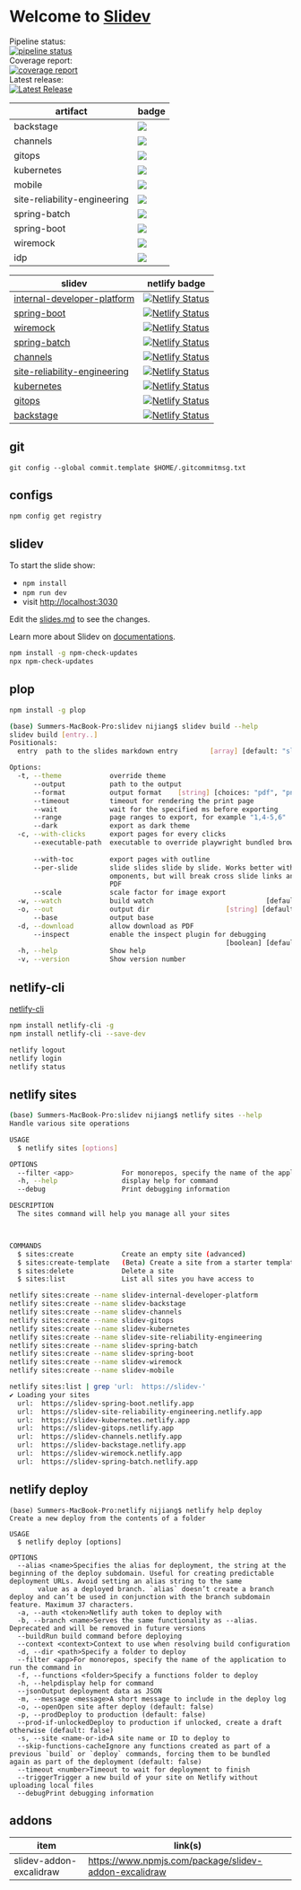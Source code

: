 # Welcome to [Slidev](https://github.com/slidevjs/slidev)

Pipeline status:  
[![pipeline status](https://gitlab.com/internal-developer-platform/slidev/badges/master/pipeline.svg)](https://gitlab.com/internal-developer-platform/slidev/-/commits/master)    
Coverage report:  
[![coverage report](https://gitlab.com/internal-developer-platform/slidev/badges/master/coverage.svg)](https://gitlab.com/internal-developer-platform/slidev/-/commits/master)  
Latest release:  
[![Latest Release](https://gitlab.com/internal-developer-platform/slidev/-/badges/release.svg)](https://gitlab.com/internal-developer-platform/slidev/-/releases)



| artifact                     | badge                                                                                                |
| ---------------------------- | ---------------------------------------------------------------------------------------------------- |
| backstage                    | ![](https://github.com/rock-hu/slidev/actions/workflows/backstage.yaml/badge.svg)                    |
| channels                     | ![](https://github.com/rock-hu/slidev/actions/workflows/channels.yaml/badge.svg)                     |
| gitops                       | ![](https://github.com/rock-hu/slidev/actions/workflows/gitops.yaml/badge.svg)                       |
| kubernetes                   | ![](https://github.com/rock-hu/slidev/actions/workflows/kubernetes.yaml/badge.svg)                   |
| mobile                       | ![](https://github.com/rock-hu/slidev/actions/workflows/mobile.yaml/badge.svg)                       |
| site-reliability-engineering | ![](https://github.com/rock-hu/slidev/actions/workflows/site-reliability-engineering.yaml/badge.svg) |
| spring-batch                 | ![](https://github.com/rock-hu/slidev/actions/workflows/spring-batch.yaml/badge.svg)                 |
| spring-boot                  | ![](https://github.com/rock-hu/slidev/actions/workflows/spring-boot.yaml/badge.svg)                  |
| wiremock                     | ![](https://github.com/rock-hu/slidev/actions/workflows/wiremock.yaml/badge.svg)                     |
| idp                          | ![](https://github.com/rock-hu/slidev/actions/workflows/idp.yaml/badge.svg)                          |



| slidev                                                                                  | netlify badge                                                                                                                                                                            |
| --------------------------------------------------------------------------------------- | ---------------------------------------------------------------------------------------------------------------------------------------------------------------------------------------- |
| [internal-developer-platform](https://slidev-internal-developer-platform.netlify.app)   | [![Netlify Status](https://api.netlify.com/api/v1/badges/964aa2f3-6c2a-415a-a7ff-09b3fe85b6b3/deploy-status)](https://app.netlify.com/sites/slidev-internal-developer-platform/deploys)  |
| [spring-boot](https://slidev-spring-boot.netlify.app)                                   | [![Netlify Status](https://api.netlify.com/api/v1/badges/b4fbfdae-2467-44f0-8d5d-eefafe50189d/deploy-status)](https://app.netlify.com/sites/slidev-spring-boot/deploys)                  |
| [wiremock](https://slidev-wiremock.netlify.app)                                         | [![Netlify Status](https://api.netlify.com/api/v1/badges/0e3285b3-4b2a-4451-b745-1e85d6d9272e/deploy-status)](https://app.netlify.com/sites/slidev-wiremock/deploys)                     |
| [spring-batch](https://slidev-spring-batch.netlify.app)                                 | [![Netlify Status](https://api.netlify.com/api/v1/badges/22e23614-8116-42ac-a57b-537e89697d41/deploy-status)](https://app.netlify.com/sites/slidev-spring-batch/deploys)                 |
| [channels](https://slidev-channels.netlify.app)                                         | [![Netlify Status](https://api.netlify.com/api/v1/badges/106a8c77-577b-4f1c-a5b0-562888ba981c/deploy-status)](https://app.netlify.com/sites/slidev-channels/deploys)                     |
| [site-reliability-engineering](https://slidev-site-reliability-engineering.netlify.app) | [![Netlify Status](https://api.netlify.com/api/v1/badges/05867eb2-bcc2-4130-aae3-b732ff79c29e/deploy-status)](https://app.netlify.com/sites/slidev-site-reliability-engineering/deploys) |
| [kubernetes](https://slidev-kubernetes.netlify.app)                                     | [![Netlify Status](https://api.netlify.com/api/v1/badges/3d1fff52-b543-443e-b330-5b7f875c115f/deploy-status)](https://app.netlify.com/sites/slidev-kubernetes/deploys)                   |
| [gitops](https://slidev-gitops.netlify.app)                                             | [![Netlify Status](https://api.netlify.com/api/v1/badges/31e2bf8f-8ea7-4a43-86f8-cd500f74c79e/deploy-status)](https://app.netlify.com/sites/slidev-gitops/deploys)                       |
| [backstage](https://slidev-backstage.netlify.app)                                       | [![Netlify Status](https://api.netlify.com/api/v1/badges/52ba4b35-d218-405f-8189-919c42235d5c/deploy-status)](https://app.netlify.com/sites/slidev-backstage/deploys)                    |

## git

```
git config --global commit.template $HOME/.gitcommitmsg.txt
```

## configs

```bash
npm config get registry
```

## slidev

To start the slide show:

- `npm install`
- `npm run dev`
- visit <http://localhost:3030>

Edit the [slides.md](./slides.md) to see the changes.

Learn more about Slidev on [documentations](https://sli.dev/).

```bash
npm install -g npm-check-updates
npx npm-check-updates
```

## plop

```bash
npm install -g plop
```

```bash
(base) Summers-MacBook-Pro:slidev nijiang$ slidev build --help
slidev build [entry..]
Positionals:
  entry  path to the slides markdown entry        [array] [default: "slides.md"]

Options:
  -t, --theme            override theme                                 [string]
      --output           path to the output                             [string]
      --format           output format    [string] [choices: "pdf", "png", "md"]
      --timeout          timeout for rendering the print page           [number]
      --wait             wait for the specified ms before exporting     [number]
      --range            page ranges to export, for example "1,4-5,6"   [string]
      --dark             export as dark theme                          [boolean]
  -c, --with-clicks      export pages for every clicks                 [boolean]
      --executable-path  executable to override playwright bundled browser
                                                                        [string]
      --with-toc         export pages with outline                     [boolean]
      --per-slide        slide slides slide by slide. Works better with global c
                         omponents, but will break cross slide links and TOC in
                         PDF                                           [boolean]
      --scale            scale factor for image export                  [number]
  -w, --watch            build watch                            [default: false]
  -o, --out              output dir                   [string] [default: "dist"]
      --base             output base                                    [string]
  -d, --download         allow download as PDF                         [boolean]
      --inspect          enable the inspect plugin for debugging
                                                      [boolean] [default: false]
  -h, --help             Show help                                     [boolean]
  -v, --version          Show version number                           [boolean]
```

## netlify-cli

[netlify-cli](https://docs.netlify.com/cli/get-started/)

```bash
npm install netlify-cli -g
npm install netlify-cli --save-dev
```

```bash
netlify logout
netlify login
netlify status
```

## netlify sites

```bash
(base) Summers-MacBook-Pro:slidev nijiang$ netlify sites --help
Handle various site operations

USAGE
  $ netlify sites [options]

OPTIONS
  --filter <app>            For monorepos, specify the name of the application to run the command in
  -h, --help                display help for command
  --debug                   Print debugging information

DESCRIPTION
  The sites command will help you manage all your sites



COMMANDS
  $ sites:create            Create an empty site (advanced)
  $ sites:create-template   (Beta) Create a site from a starter template
  $ sites:delete            Delete a site
  $ sites:list              List all sites you have access to
```

```bash
netlify sites:create --name slidev-internal-developer-platform
netlify sites:create --name slidev-backstage
netlify sites:create --name slidev-channels
netlify sites:create --name slidev-gitops
netlify sites:create --name slidev-kubernetes
netlify sites:create --name slidev-site-reliability-engineering
netlify sites:create --name slidev-spring-batch
netlify sites:create --name slidev-spring-boot
netlify sites:create --name slidev-wiremock
netlify sites:create --name slidev-mobile
```

```bash
netlify sites:list | grep 'url:  https://slidev-'
✔ Loading your sites
  url:  https://slidev-spring-boot.netlify.app
  url:  https://slidev-site-reliability-engineering.netlify.app
  url:  https://slidev-kubernetes.netlify.app
  url:  https://slidev-gitops.netlify.app
  url:  https://slidev-channels.netlify.app
  url:  https://slidev-backstage.netlify.app
  url:  https://slidev-wiremock.netlify.app
  url:  https://slidev-spring-batch.netlify.app
```

## netlify deploy

```dotnetcli
(base) Summers-MacBook-Pro:netlify nijiang$ netlify help deploy
Create a new deploy from the contents of a folder

USAGE
  $ netlify deploy [options]

OPTIONS
  --alias <name>Specifies the alias for deployment, the string at the beginning of the deploy subdomain. Useful for creating predictable deployment URLs. Avoid setting an alias string to the same
       value as a deployed branch. `alias` doesn’t create a branch deploy and can’t be used in conjunction with the branch subdomain feature. Maximum 37 characters.
  -a, --auth <token>Netlify auth token to deploy with
  -b, --branch <name>Serves the same functionality as --alias. Deprecated and will be removed in future versions
  --buildRun build command before deploying
  --context <context>Context to use when resolving build configuration
  -d, --dir <path>Specify a folder to deploy
  --filter <app>For monorepos, specify the name of the application to run the command in
  -f, --functions <folder>Specify a functions folder to deploy
  -h, --helpdisplay help for command
  --jsonOutput deployment data as JSON
  -m, --message <message>A short message to include in the deploy log
  -o, --openOpen site after deploy (default: false)
  -p, --prodDeploy to production (default: false)
  --prod-if-unlockedDeploy to production if unlocked, create a draft otherwise (default: false)
  -s, --site <name-or-id>A site name or ID to deploy to
  --skip-functions-cacheIgnore any functions created as part of a previous `build` or `deploy` commands, forcing them to be bundled again as part of the deployment (default: false)
  --timeout <number>Timeout to wait for deployment to finish
  --triggerTrigger a new build of your site on Netlify without uploading local files
  --debugPrint debugging information
```

## addons

| item                    | link(s)                                                 |
| ----------------------- | ------------------------------------------------------- |
| slidev-addon-excalidraw | <https://www.npmjs.com/package/slidev-addon-excalidraw> |
